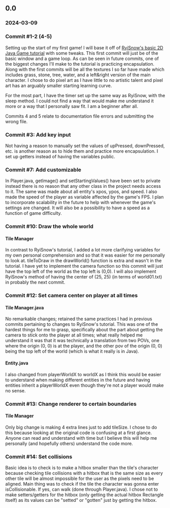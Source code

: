 ## 0.0 
### 2024-03-09
### Commit #1-2 (4-5)
Setting up the start of my first game! I will base it off of [RyiSnow's basic 2D Java Game tutorial](https://youtube.com/playlist?list=PL_QPQmz5C6WUF-pOQDsbsKbaBZqXj4qSq&si=SIBaFGlA1kHp2_1q) with some tweaks. This first commit will just be of the basic window and a game loop. As can be seen in future commits, one of the biggest changes I'll make to the tutorial is practicing encapsulation. Along with the first commits will be all the textures I so far have made which includes grass, stone, tree, water, and a left&right version of the main character. I chose to do pixel art as I have little to no artistic talent and pixel art has an arguably smaller starting learning curve.

For the most part, I have the timer set up the same way as RyiSnow, with the sleep method. I could not find a way that would make me understand it more or a way that I personally saw fit. I am a beginner after all.

Commits 4 and 5 relate to documentation file errors and submitting the wrong file.

### Commit #3: Add key input
Not having a reason to manually set the values of upPressed, downPressed, etc. is another reason as to hide them and practice more encapsulation. I set up getters instead of having the variables public.

### Commit #7: Add customizable
In Player.java, getImage() and setStartingValues() have been set to private instead there is no reason that any other class in the project needs access to it. The same was made about all entity's xpos, ypos, and speed. I also made the speed of the player as variable affected by the game's FPS. I plan to incorporate scalability in the future to help with whenever the game's settings are changed. It will also be a possibility to have a speed as a function of game difficulty.

### Commit #10: Draw the whole world
#### Tile Manager
In contrast to RyiSnow's tutorial, I added a lot more clarifying variables for my own personal comprehension and so that it was easier for me personally to look at. tileToDraw in the drawWorld() function is extra and wasn't in the tutorial. I have yet to implement the camera function so this commit will just have the top left of the world as the top left is (0,0). I will also implement RyiSnow's method of having the center of (25, 25) (in terms of world01.txt) in probably the next commit.

### Commit #12: Set camera center on player at all times
#### Tile Manager.java
No remarkable changes; retained the same practices I had in previous commits pertaining to changes to RyiSnow's tutorial. This was one of the hardest things for me to grasp, specifically about the part about getting the camera to stick onto the player at all times; what really helped me understand it was that it was technically a translation from two POVs, one where the origin (0, 0) is at the player, and the other pov of the origin (0, 0) being the top left of the world (which is what it really is in Java).

#### Entity.java
I also changed from playerWorldX to worldX as I think this would be easier to understand when making different entities in the future and having entities inherit a playerWorldX even though they're not a player would make no sense.

### Commit #13: Change renderer to certain boundaries
#### Tile Manager
Only big change is making 4 extra lines just to add tileSize. I chose to do this because looking at the original code is confusing at a first glance. Anyone can read and understand with time but I believe this will help me personally (and hopefully others) understand the code more.

### Commit #14: Set collisions
Basic idea is to check is to make a hitbox smaller than the tile's character because checking tile collisions with a hitbox that is the same size as every other tile will be almost impossible for the user as the pixels need to be aligned. Main thing was to check if the tile the character was gonna enter isCollisionable. If yes, can walk (done through Player.java). I chose not to make setters/getters for the hitbox (only getting the actual hitbox Rectangle itself) as its values can be "setted" or "gotten" just by getting the hitbox.